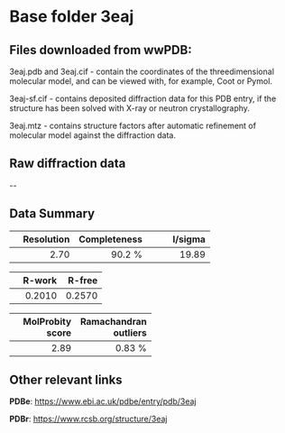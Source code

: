 # Base folder 3eaj

## Files downloaded from wwPDB:

3eaj.pdb and 3eaj.cif - contain the coordinates of the threedimensional molecular model, and can be viewed with, for example, Coot or Pymol.

3eaj-sf.cif - contains deposited diffraction data for this PDB entry, if the structure has been solved with X-ray or neutron crystallography.

3eaj.mtz - contains structure factors after automatic refinement of molecular model against the diffraction data.

## Raw diffraction data

--<br> 

## Data Summary
|   | Resolution | Completeness| I/sigma |
|---|-------------:|----------------:|--------------:|
|   |2.70|90.2  %|<img width=50/>19.89|

|   | **R-work**| **R-free**   
|---|-------------:|----------------:|           
||0.2010|0.2570|

|   |**MolProbity<br>score**| **Ramachandran<br>outliers** 
|---|-------------:|----------------:|
||2.89|0.83 %|

## Other relevant links 
**PDBe**:  https://www.ebi.ac.uk/pdbe/entry/pdb/3eaj
 
**PDBr**: https://www.rcsb.org/structure/3eaj 

